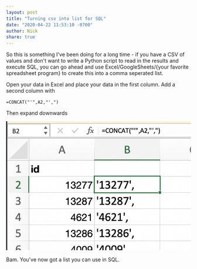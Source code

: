 ```yaml
---
layout: post
title: "Turning csv into list for SQL"
date: "2020-04-22 11:53:10 -0700"
author: Nick
share: true
---
```


So this is something I've been doing for a long time - if you have a CSV of values and don't want to write a Python script to read in the results and execute SQL, you can go ahead and use Excel/GoogleSheets/{your favorite spreadsheet program} to create this into a comma seperated list.

Open your data in Excel and place your data in the first column. Add a second column with

```
=CONCAT("'",A2,"',")
```

Then expand downwards

![ExcelExample](/assets/img/turning-csv-into-list-for-sql/excelexample.png)

Bam. You've now got a list you can use in SQL.
